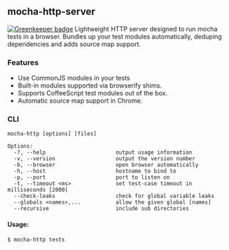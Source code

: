 ## mocha-http-server

[![Greenkeeper badge](https://badges.greenkeeper.io/zeekay/mocha-http-server.svg)](https://greenkeeper.io/)
Lightweight HTTP server designed to run mocha tests in a browser. Bundles up
your test modules automatically, deduping dependencies and adds source map support.

### Features
- Use CommonJS modules in your tests
- Built-in modules supported via browserify shims.
- Supports CoffeeScript test modules out of the box.
- Automatic source map support in Chrome.

### CLI
```
mocha-http [options] [files]

Options:
  -?, --help                      output usage information
  -v, --version                   output the version number
  -b, --browser                   open browser automatically
  -h, --host                      hostname to bind to
  -p, --port                      port to listen on
  -t, --timeout <ms>              set test-case timeout in milliseconds [2000]
  --check-leaks                   check for global variable leaks
  --globals <names>,...           allow the given global [names]
  --recursive                     include sub directories
```

#### Usage:
```
$ mocha-http tests
```
